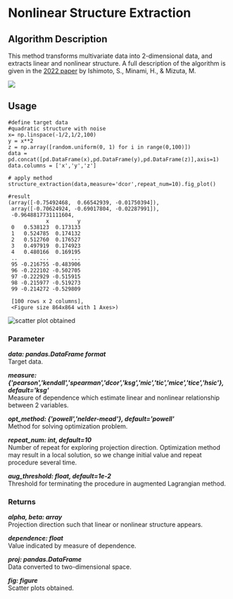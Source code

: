 # Nonlinear Structure Extraction

## Algorithm Description
This method transforms multivariate data into 2-dimensional data, and extracts linear and nonlinear structure. A full description of the algorithm is given in the [2022 paper](https://link.springer.com/article/10.1007/s42081-022-00177-9) by Ishimoto, S., Minami, H., & Mizuta, M.

![](https://user-images.githubusercontent.com/46952903/194743710-fb9542b3-d9e9-4d07-b7ec-57ff500d7639.png)

## Usage

~~~
#define target data
#quadratic structure with noise
x= np.linspace(-1/2,1/2,100)
y = x**2
z = np.array([random.uniform(0, 1) for i in range(0,100)])
data = pd.concat([pd.DataFrame(x),pd.DataFrame(y),pd.DataFrame(z)],axis=1)
data.columns = ['x','y','z']

# apply method
structure_extraction(data,measure='dcor',repeat_num=10).fig_plot()

#result
(array([-0.75492468,  0.66542939, -0.01750394]),
 array([-0.70624924, -0.69017804, -0.02287991]),
 -0.9648817731111604,
            x         y
 0   0.538123  0.173133
 1   0.524785  0.174132
 2   0.512760  0.176527
 3   0.497919  0.174923
 4   0.480166  0.169195
 ..       ...       ...
 95 -0.216755 -0.483906
 96 -0.222102 -0.502705
 97 -0.222929 -0.515915
 98 -0.215977 -0.519273
 99 -0.214272 -0.529809
 
 [100 rows x 2 columns],
 <Figure size 864x864 with 1 Axes>)
~~~

 ![scatter plot obtained](https://user-images.githubusercontent.com/46952903/194744816-c7842e75-a391-4145-b665-887375b46321.png)

### Parameter
***data: pandas.DataFrame format***  
Target data.  

***measure: {'pearson','kendall','spearman','dcor','ksg','mic','tic','mice','tice','hsic'}, default='ksg'***  
Measure of dependence which estimate linear and nonlinear relationship between 2 variables.  

***opt_method: {'powell','nelder-mead'}, default='powell'***  
Method for solving optimization problem.  

***repeat_num: int, default=10***  
Number of repeat for exploring projection direction. Optimization method may result in a local solution, so we change initial value and repeat procedure several time.  

***aug_threshold: float, default=1e-2***  
Threshold for terminating the procedure in augmented Lagrangian method.  

### Returns
***alpha, beta: array***  
Projection direction such that linear or nonlinear structure appears.  

***dependence: float***  
Value indicated by measure of dependence.  

***proj: pandas.DataFrame***  
Data converted to two-dimensional space.  

***fig: figure***  
Scatter plots obtained.
